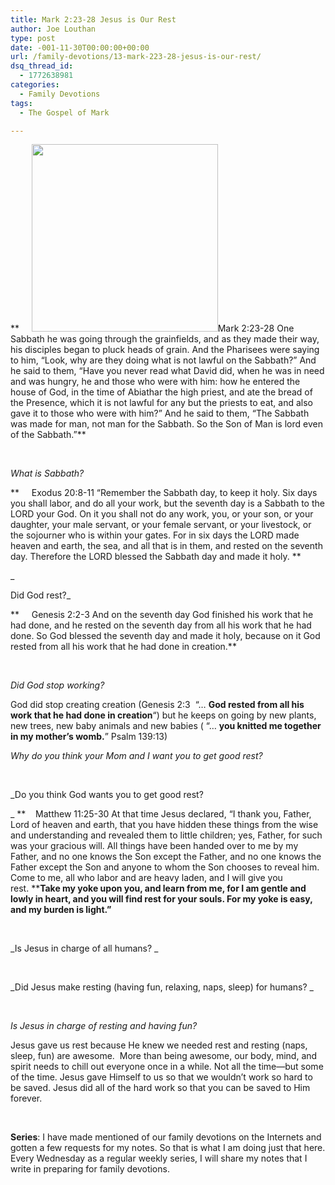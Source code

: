 ```yaml
---
title: Mark 2:23-28 Jesus is Our Rest
author: Joe Louthan
type: post
date: -001-11-30T00:00:00+00:00
url: /family-devotions/13-mark-223-28-jesus-is-our-rest/
dsq_thread_id:
  - 1772638981
categories:
  - Family Devotions
tags:
  - The Gospel of Mark

---
```

**     [<img class="alignright size-medium wp-image-525" title="Jesus-resting" alt="" src="https://i2.wp.com/theologic.us/wp-content/uploads/2012/08/Jesus-resting.jpg?resize=298%2C300" width="298" height="300" srcset="https://i2.wp.com/theologic.us/wp-content/uploads/2012/08/Jesus-resting.jpg?resize=298%2C300 298w, https://i2.wp.com/theologic.us/wp-content/uploads/2012/08/Jesus-resting.jpg?resize=150%2C150 150w, https://i2.wp.com/theologic.us/wp-content/uploads/2012/08/Jesus-resting.jpg?w=465 465w" sizes="(max-width: 298px) 100vw, 298px" data-recalc-dims="1" />][1]Mark 2:23-28 One Sabbath he was going through the grainfields, and as they made their way, his disciples began to pluck heads of grain. And the Pharisees were saying to him, “Look, why are they doing what is not lawful on the Sabbath?” And he said to them, “Have you never read what David did, when he was in need and was hungry, he and those who were with him: how he entered the house of God, in the time of Abiathar the high priest, and ate the bread of the Presence, which it is not lawful for any but the priests to eat, and also gave it to those who were with him?” And he said to them, “The Sabbath was made for man, not man for the Sabbath. So the Son of Man is lord even of the Sabbath.”**

&nbsp;

_What is Sabbath?_

**     Exodus 20:8-11 “Remember the Sabbath day, to keep it holy. Six days you shall labor, and do all your work, but the seventh day is a Sabbath to the LORD your God. On it you shall not do any work, you, or your son, or your daughter, your male servant, or your female servant, or your livestock, or the sojourner who is within your gates. For in six days the LORD made heaven and earth, the sea, and all that is in them, and rested on the seventh day. Therefore the LORD blessed the Sabbath day and made it holy. **

_
  
Did God rest?_

**     Genesis 2:2-3 And on the seventh day God finished his work that he had done, and he rested on the seventh day from all his work that he had done. So God blessed the seventh day and made it holy, because on it God rested from all his work that he had done in creation.**

&nbsp;

_Did God stop working?_

God did stop creating creation (Genesis 2:3  &#8220;&#8230; **God rested from all his work that he had done in creation**&#8220;) but he keeps on going by new plants, new trees, new baby animals and new babies ( &#8220;&#8230; **you knitted me together in my mother&#8217;s womb.**&#8221; Psalm 139:13)

_Why do you think your Mom and I want you to get good rest?_

&nbsp;

_Do you think God wants you to get good rest?
  
_ **    Matthew 11:25-30 At that time Jesus declared, “I thank you, Father, Lord of heaven and earth, that you have hidden these things from the wise and understanding and revealed them to little children; yes, Father, for such was your gracious will. All things have been handed over to me by my Father, and no one knows the Son except the Father, and no one knows the Father except the Son and anyone to whom the Son chooses to reveal him. Come to me, all who labor and are heavy laden, and I will give you rest. ****Take my yoke upon you, and learn from me, for I am gentle and lowly in heart, and you will find rest for your souls. For my yoke is easy, and my burden is light.”**

&nbsp;

_Is Jesus in charge of all humans? _

&nbsp;

_Did Jesus make resting (having fun, relaxing, naps, sleep) for humans? _

&nbsp;

_Is Jesus in charge of resting and having fun?_

Jesus gave us rest because He knew we needed rest and resting (naps, sleep, fun) are awesome.  More than being awesome, our body, mind, and spirit needs to chill out everyone once in a while. Not all the time—but some of the time. Jesus gave Himself to us so that we wouldn&#8217;t work so hard to be saved. Jesus did all of the hard work so that you can be saved to Him forever.

&nbsp;

**Series**: I have made mentioned of our family devotions on the Internets and gotten a few requests for my notes. So that is what I am doing just that here. Every Wednesday as a regular weekly series, I will share my notes that I write in preparing for family devotions.

 [1]: https://i2.wp.com/theologic.us/wp-content/uploads/2012/08/Jesus-resting.jpg